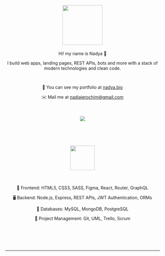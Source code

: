 <body>
  <div class="header">
    <div class="text" align="center">
      <h1>
        <img src="https://github.com/ny4ndya/ny4ndya/blob/main/pic.png" width="130px">
      </h1>
      <p>Hi! my name is Nadya 👋</p>
      <p>I build web apps, landing pages, REST APIs, bots and more with a stack of modern technologies and clean code.</p>
      <br>
      <p align="center">💼  You can see my portfolio at <a href="https://nadya.bio/">nadya.bio</a>
      <p align="center">✉️  Mail me at <a href="mailto:nadiajerochim@gmail.com">nadiajerochim@gmail.com</a></p>
      <br></br>
      <a href="https://www.linkedin.com/in/nadiajerochim/"><img src="https://img.shields.io/badge/LinkedIn-0077B5?style=for-the-badge&logo=linkedin&logoColor=white" /></a>
      <br></br>
    </div>
    <br></br>
    <div class="text">
      <h2 align="center">
        <img src="https://github.com/ny4ndya/ny4ndya/blob/main/logo.svg" width="80px">
      </h2>
      <br>
      <p align="center">📱 Frontend: HTML5, CSS3, SASS, Figma, React, Router, GraphQL</p>
      <p align="center">🖥️ Backend: Node.js, Express, REST APIs, JWT Authentication, ORMs</p>
      <p align="center">💾 Databases: MySQL, MongoDB, PostgreSQL</p>
      <p align="center">👥 Project Management: Git, UML, Trello, Scrum</p>
      <p align="center"> </p>
      <br></br>
    </div>
  </div>
  <br></br>
  <hr>
</body>
